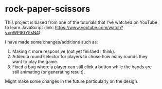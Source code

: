# rock-paper-scissors
 
This project is based from one of the tutorials that I've watched on YouTube to learn JavaScript (link: https://www.youtube.com/watch?v=qWPtKtYEsN4).

I have made some changes/additions such as:

1. Making it more responsive (not yet finished I think).
2. Added a round selector for players to chose how many rounds they want to play the game.
3. Fixed a bug where a player can still click a button while the hands are still animating (or generating result).


Might make some changes in the future particularly on the design.
